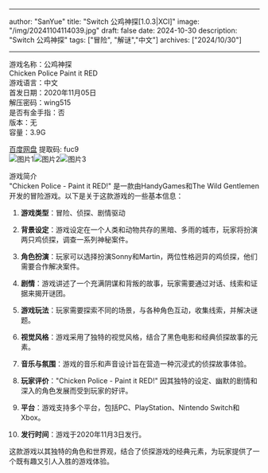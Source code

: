 
---
author: "SanYue"
title: "Switch 公鸡神探[1.0.3|XCI]"
image: "/img/20241104114039.jpg"
draft: false
date: 2024-10-30
description: "Switch 公鸡神探"
tags: ["冒险", "解谜","中文"]
archives: ["2024/10/30"]

---

游戏名称：公鸡神探   
Chicken Police  Paint it RED    
游戏语言：中文  
首发日期：2020年11月05日  
解压密码：wing515  
是否有金手指：否  
版本：无   
容量：3.9G

[百度网盘](https://pan.baidu.com/s/1Z-5OZY0JOMrfuRL8iI1dIA) 提取码: fuc9  
![图片1](/img/04cbd613.jpg)![图片2](/img/5d2848b5.jpg)![图片3](/img/494ed8df.jpg)  

游戏简介  
"Chicken Police - Paint it RED!" 是一款由HandyGames和The Wild Gentlemen开发的冒险游戏。以下是关于这款游戏的一些基本信息：

1. **游戏类型**：冒险、侦探、剧情驱动

2. **背景设定**：游戏设定在一个人类和动物共存的黑暗、多雨的城市，玩家将扮演两只鸡侦探，调查一系列神秘案件。

3. **角色扮演**：玩家可以选择扮演Sonny和Martin，两位性格迥异的鸡侦探，他们需要合作解决案件。

4. **剧情**：游戏讲述了一个充满阴谋和背叛的故事，玩家需要通过对话、线索和证据来揭开谜团。

5. **游戏玩法**：玩家需要探索不同的场景，与各种角色互动，收集线索，并解决谜题。

6. **视觉风格**：游戏采用了独特的视觉风格，结合了黑色电影和经典侦探故事的元素。

7. **音乐与氛围**：游戏的音乐和声音设计旨在营造一种沉浸式的侦探故事体验。

8. **玩家评价**："Chicken Police - Paint it RED!" 因其独特的设定、幽默的剧情和深入的角色发展而受到玩家的好评。

9. **平台**：游戏支持多个平台，包括PC、PlayStation、Nintendo Switch和Xbox。

10. **发行时间**：游戏于2020年11月3日发行。

这款游戏以其独特的角色和世界观，结合了侦探游戏的经典元素，为玩家提供了一个既有趣又引人入胜的游戏体验。
